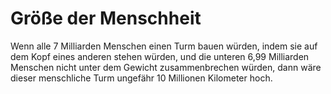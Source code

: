 # Größe der Menschheit

Wenn alle 7 Milliarden Menschen einen Turm bauen würden, indem sie auf dem Kopf
eines anderen stehen würden, und die unteren 6,99 Milliarden Menschen nicht
unter dem Gewicht zusammenbrechen würden, dann wäre dieser menschliche Turm
ungefähr 10 Millionen Kilometer hoch.

